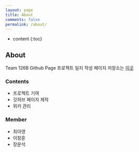 ```yaml
---
layout: page
title: About
comments: false
permalink: /about/
---
```


* content
{:toc}

## About
Team 126B Github Page
프로젝트 일지 작성 페이지
저장소는 [이곳](https://github.com/17-1-SKKU-OSS/126B)

### Contents
* 프로젝트 기여
* 깃허브 페이지 제작
* 위키 관리

### Member
* 최아영
* 이창훈
* 장문석
